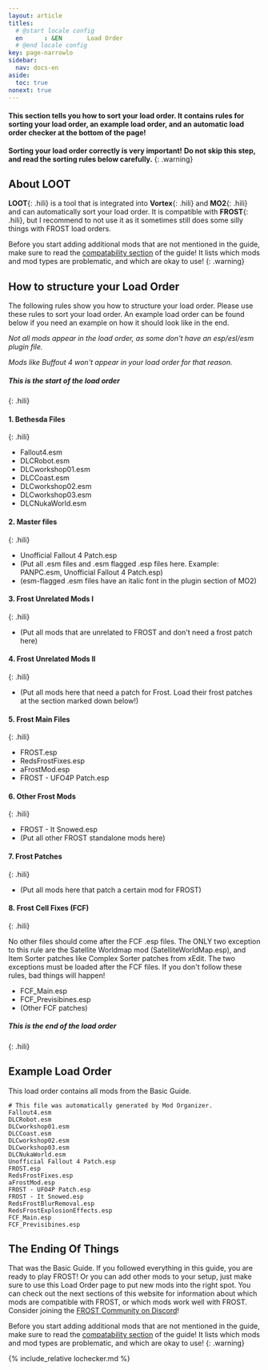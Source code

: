 ```yaml
---
layout: article
titles:
  # @start locale config
  en      : &EN       Load Order
  # @end locale config
key: page-narrowlo
sidebar:
  nav: docs-en
aside:
  toc: true
nonext: true
---
```



#### This section tells you how to sort your load order. It contains rules for sorting your load order, an example load order, and an automatic load order checker at the bottom of the page!


**Sorting your load order correctly is very important!**
**Do not skip this step, and read the sorting rules below carefully.**
{: .warning}

## About LOOT
**LOOT**{: .hili} is a tool that is integrated into **Vortex**{: .hili} and **MO2**{: .hili} and can automatically sort your load order.
It is compatible with **FROST**{: .hili}, but I recommend to not use it as it sometimes still does some silly things with FROST load orders.
 

Before you start adding additional mods that are not mentioned in the guide, make sure to read the [compatability section](./compatability.html) of the guide! It lists which mods and mod types are problematic, and which are okay to use!
{: .warning}


## How to structure your Load Order
The following rules show you how to structure your load order. Please use these rules to sort your load order. An example load order can be found below if you need an example on how it should look like in the end.

*Not all mods appear in the load order, as some don't have an esp/esl/esm plugin file.*

*Mods like Buffout 4 won't appear in your load order for that reason.*

##### This is the start of the load order
{: .hili}

#### 1. Bethesda Files
{: .hili}

- Fallout4.esm
- DLCRobot.esm
- DLCworkshop01.esm
- DLCCoast.esm
- DLCworkshop02.esm
- DLCworkshop03.esm
- DLCNukaWorld.esm


#### 2. Master files
{: .hili}
- Unofficial Fallout 4 Patch.esp
- (Put all .esm files and .esm flagged .esp files here. Example: PANPC.esm, Unofficial Fallout 4 Patch.esp)
- (esm-flagged .esm files have an italic font in the plugin section of MO2)


#### 3. Frost Unrelated Mods I
{: .hili}

- (Put all mods that are unrelated to FROST and don't need a frost patch here)


#### 4. Frost Unrelated Mods II
{: .hili}

- (Put all mods here that need a patch for Frost. Load their frost patches at the section marked down below!)


#### 5. Frost Main Files
{: .hili}

- FROST.esp
- RedsFrostFixes.esp
- aFrostMod.esp
- FROST - UFO4P Patch.esp


#### 6. Other Frost Mods
{: .hili}
- FROST - It Snowed.esp
- (Put all other FROST standalone mods here)


#### 7. Frost Patches
{: .hili}

- (Put all mods here that patch a certain mod for FROST)


#### 8. Frost Cell Fixes (FCF)
{: .hili}

No other files should come after the FCF .esp files. 
The ONLY two exception to this rule are the Satellite Worldmap mod (SatelliteWorldMap.esp), and Item Sorter patches like Complex Sorter patches from xEdit. The two exceptions must be loaded after the FCF files. 
If you don't follow these rules, bad things will happen!

- FCF_Main.esp
- FCF_Previsibines.esp
- (Other FCF patches)

##### This is the end of the load order
{: .hili}



## Example Load Order
This load order contains all mods from the Basic Guide.
```
# This file was automatically generated by Mod Organizer.
Fallout4.esm
DLCRobot.esm
DLCworkshop01.esm
DLCCoast.esm
DLCworkshop02.esm
DLCworkshop03.esm
DLCNukaWorld.esm
Unofficial Fallout 4 Patch.esp
FROST.esp
RedsFrostFixes.esp
aFrostMod.esp
FROST - UFO4P Patch.esp
FROST - It Snowed.esp
RedsFrostBlurRemoval.esp
RedsFrostExplosionEffects.esp
FCF_Main.esp
FCF_Previsibines.esp
```

## The Ending Of Things
That was the Basic Guide. If you followed everything in this guide, you are ready to play FROST! 
Or you can add other mods to your setup, just make sure to use this Load Order page to put new mods into the right spot.
You can check out the next sections of this website for information about which mods are compatible with FROST, or which mods work well with FROST.
Consider joining the [FROST Community on Discord](https://discord.com/invite/BaKsm7Fn4A)!

Before you start adding additional mods that are not mentioned in the guide, make sure to read the [compatability section](./compatability.html) of the guide! It lists which mods and mod types are problematic, and which are okay to use!
{: .warning}

{% include_relative lochecker.md %}

